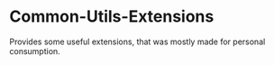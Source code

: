 # Common-Utils-Extensions
 Provides some useful extensions, that was mostly made for personal consumption.
